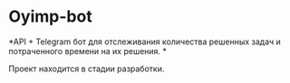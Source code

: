 # Oyimp-bot

*API + Telegram бот для отслеживания количества решенных задач и потраченного времени на их решения. *

Проект находится в стадии разработки.
